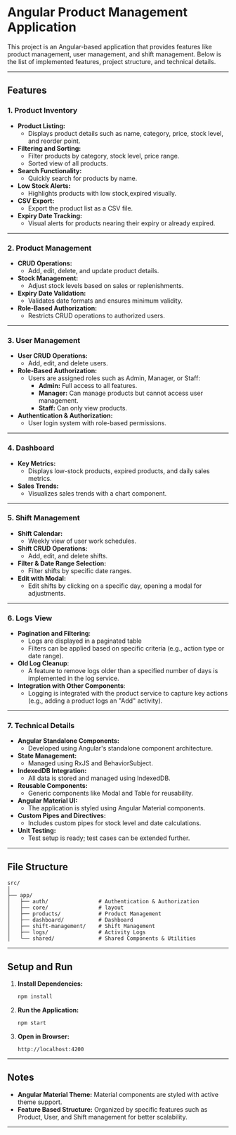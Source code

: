 
# **Angular Product Management Application**

This project is an Angular-based application that provides features like product management, user management, and shift management. Below is the list of implemented features, project structure, and technical details.

---

## **Features**

### **1. Product Inventory**
- **Product Listing:**
  - Displays product details such as name, category, price, stock level, and reorder point.
- **Filtering and Sorting:** 
  - Filter products by category, stock level, price range.
  - Sorted view of all products.
- **Search Functionality:**
  - Quickly search for products by name.
- **Low Stock Alerts:**
  - Highlights products with low stock,expired visually.
- **CSV Export:** 
  - Export the product list as a CSV file.
- **Expiry Date Tracking:**
  - Visual alerts for products nearing their expiry or already expired.

---

### **2. Product Management**
- **CRUD Operations:**
  - Add, edit, delete, and update product details.
- **Stock Management:**
  - Adjust stock levels based on sales or replenishments.
- **Expiry Date Validation:**
  - Validates date formats and ensures minimum validity.
- **Role-Based Authorization:**
  - Restricts CRUD operations to authorized users.

---

### **3. User Management**
- **User CRUD Operations:**
  - Add, edit, and delete users.
- **Role-Based Authorization:**
  - Users are assigned roles such as Admin, Manager, or Staff:
    - **Admin:** Full access to all features.
    - **Manager:** Can manage products but cannot access user management.
    - **Staff:** Can only view products.
- **Authentication & Authorization:** 
  - User login system with role-based permissions.

---

### **4. Dashboard**
- **Key Metrics:**
  - Displays low-stock products, expired products, and daily sales metrics.
- **Sales Trends:**
  - Visualizes sales trends with a chart component.
---

### **5. Shift Management**
- **Shift Calendar:**
  - Weekly view of user work schedules.
- **Shift CRUD Operations:**
  - Add, edit, and delete shifts.
- **Filter & Date Range Selection:**
  - Filter shifts by specific date ranges.
- **Edit with Modal:**
  - Edit shifts by clicking on a specific day, opening a modal for adjustments.
---

### **6. Logs View**
- **Pagination and Filtering**:
   - Logs are displayed in a paginated table
   - Filters can be applied based on specific criteria (e.g., action type or date range).
- **Old Log Cleanup**:
   - A feature to remove logs older than a specified number of days is implemented in the log service.
- **Integration with Other Components**:
   - Logging is integrated with the product service to capture key actions (e.g., adding a product logs an "Add" activity).
---

### **7. Technical Details**
- **Angular Standalone Components:**
  - Developed using Angular's standalone component architecture.
- **State Management:**
  - Managed using RxJS and BehaviorSubject.
- **IndexedDB Integration:**
  - All data is stored and managed using IndexedDB.
- **Reusable Components:**
  - Generic components like Modal and Table for reusability.
- **Angular Material UI:**
  - The application is styled using Angular Material components.
- **Custom Pipes and Directives:**
  - Includes custom pipes for stock level and date calculations.
- **Unit Testing:**
  - Test setup is ready; test cases can be extended further.

---

## **File Structure**

```plaintext
src/
│
├── app/
│   ├── auth/                # Authentication & Authorization
│   ├── core/                # layout
│   ├── products/            # Product Management
│   ├── dashboard/           # Dashboard
│   ├── shift-management/    # Shift Management
│   ├── logs/                # Activity Logs
│   └── shared/              # Shared Components & Utilities
```

---

## **Setup and Run**

1. **Install Dependencies:**
   ```bash
   npm install
   ```

2. **Run the Application:**
   ```bash
   npm start
   ```

3. **Open in Browser:**
   ```
   http://localhost:4200
   ```

---

## **Notes**
- **Angular Material Theme:** Material components are styled with active theme support.
- **Feature Based Structure:** Organized by specific features such as Product, User, and Shift management for better scalability.
---
